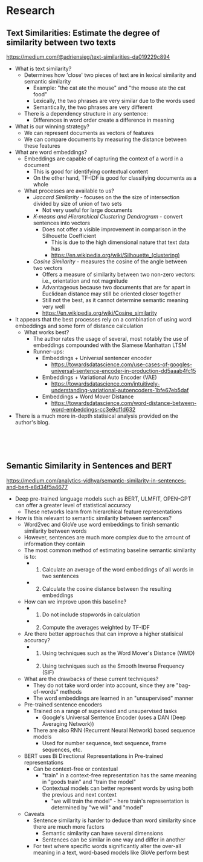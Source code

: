 # Research
## Text Similarities: Estimate the degree of similarity between two texts

https://medium.com/@adriensieg/text-similarities-da019229c894

* What is text similarity?
  * Determines how 'close' two pieces of text are in lexical similarity and semantic similarity
    * Example: "the cat ate the mouse" and "the mouse ate the cat food"
    * Lexically, the two phrases are very similar due to the words used
    * Semantically, the two phrases are very different
  * There is a dependency structure in any sentence:
    * Differences in word order create a difference in meaning
* What is our winning strategy?
  * We can represent documents as vectors of features
  * We can compare documents by measuring the distance between these features
* What are word embeddings?
  * Embeddings are capable of capturing the context of a word in a document
    * This is good for identifying contextual content
    * On the other hand, TF-IDF is good for classifying documents as a whole
  * What processes are available to us?
    * _Jaccard Similarity_ - focuses on the the size of intersection divided by size of union of two sets
      * Not very useful for large documents
    * _K-means and Hierarchical Clustering Dendrogram_ - convert sentences into vectors
      * Does not offer a visible improvement in comparison in the Silhouette Coefficient
        * This is due to the high dimensional nature that text data has
        * https://en.wikipedia.org/wiki/Silhouette_(clustering) 
    * _Cosine Similarity_ - measures the cosine of the angle between two vectors
      * Offers a measure of similarity between two non-zero vectors: i.e., orientation and not magnitude
      * Advantageous because two documents that are far apart in Euclidean distance may still be oriented closer together
      * Still not the best, as it cannot determine semantic meaning very well
      * https://en.wikipedia.org/wiki/Cosine_similarity 
* It appears that the best processes rely on a combination of using word embeddings and some form of distance calculation
  * What works best?
    * The author rates the usage of several, most notably the use of embeddings compounded with the Siamese Manhattan LTSM
    * Runner-ups:
      * Embeddings + Universal sentencer encoder
        * https://towardsdatascience.com/use-cases-of-googles-universal-sentence-encoder-in-production-dd5aaab4fc15
      * Embeddings + Variational Auto Encoder (VAE)
        * https://towardsdatascience.com/intuitively-understanding-variational-autoencoders-1bfe67eb5daf
      * Embeddings + Word Mover Distance
        * https://towardsdatascience.com/word-distance-between-word-embeddings-cc3e9cf1d632
* There is a much more in-depth statisical analysis provided on the author's blog.

<br>
<br>
<br>

## Semantic Similarity in Sentences and BERT

https://medium.com/analytics-vidhya/semantic-similarity-in-sentences-and-bert-e8d34f5a4677

* Deep pre-trained language models such as BERT, ULMFIT, OPEN-GPT can offer a greater level of statistical accuracy
  * These networks learn from hierarchical feature representations
* How is this relevant to semantic similarity between sentences?
  * Word2vec and GloVe use word embeddings to finish semantic similarity between words
  * However, sentences are much more complex due to the amount of information they contain
  * The most common method of estimating baseline semantic similarity is to:
    * 1) Calculate an average of the word embeddings of all words in two sentences
    * 2) Calculate the cosine distance between the resulting embeddings
  * How can we improve upon this baseline?
    * 1) Do not include stopwords in calculation
    * 2) Compute the averages weighted by TF-IDF
  * Are there better approaches that can improve a higher statisical accuracy?
    * 1) Using techniques such as the Word Mover's Distance (WMD)
    * 2) Using techniques such as the Smooth Inverse Frequency (SIF)
  * What are the drawbacks of these current techniques?
    * They do not take word order into account, since they are "bag-of-words" methods
    * The word embeddings are learned in an "unsupervised" manner
  * Pre-trained sentence encoders
    * Trained on a range of supervised and unsupervised tasks
      * Google's Universal Sentence Encoder (uses a DAN (Deep Averaging Network))
    * There are also RNN (Recurrent Neural Network) based sequence models
      * Used for number sequence, text sequence, frame sequences, etc.
  * BERT uses Bi Directional Representations in Pre-trained representations
    * Can be context-free or contextual
      * "train" in a context-free representation has the same meaning in "goods train" and "train the model"
      * Contextual models can better represent words by using both the previous and next context
        * "we will train the model" - here train's representation is determined by "we will" and "model"
  * Caveats
    * Sentence similarity is harder to deduce than word similarity since there are much more factors
      * Semantic similarity can have several dimensions
      * Sentences can be similar in one way and differ in another
    * For text where specific words significantly alter the over-all meaning in a text, word-based models like GloVe perform best